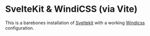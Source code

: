 # SvelteKit & WindiCSS (via Vite)

This is a barebones installation of [Sveltekit](https://kit.svelte.dev) with a working [Windicss](https://windicss.org/) configuration.
